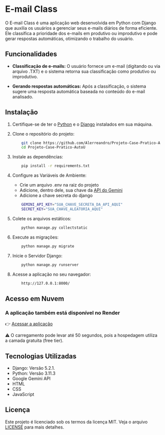 # E-mail Class

O E-mail Class é uma aplicação web desenvolvida em Python com Django que auxilia os usuários a gerenciar seus e-mails diários de forma eficiente. Ele classifica a prioridade dos e-mails em produtivo ou improdutivo e pode gerar respostas automáticas, otimizando o trabalho do usuário.

## Funcionalidades

- **Classificação de e-mails:** O usuário fornece um e-mail (digitando ou via arquivo .TXT) e o sistema retorna sua classificação como produtivo ou improdutivo.
    
- **Gerando respostas automáticas:** Após a classificação, o sistema sugere uma resposta automática baseada no conteúdo do e-mail analisado.

## Instalação

1. Certifique-se de ter o [Python](https://www.python.org/downloads/) e o [Django](https://www.python.org/downloads/) instalados em sua máquina.

2. Clone o repositório do projeto:

    ```bash
        git clone https://github.com/Alerreandro/Projeto-Case-Pratico-AutoU.git
        cd Projeto-Case-Pratico-AutoU
    ```
3. Instale as dependências:
    
    ```bash
        pip install -r requirements.txt
    ```
4. Configure as Variáveis de Ambiente:

    * Crie um arquivo .env na raiz do projeto
    * Adicione, dentro dele, sua chave da [API do Gemini](https://aistudio.google.com/apikey)
    * Adicione a chave secreta do django
    
    ```bash 
        GEMINI_API_KEY="SUA_CHAVE_SECRETA_DA_API_AQUI"
        SECRET_KEY="SUA_CHAVE_ALEATORIA_AQUI"
    ```
5. Colete os arquivos estáticos: 
    ```bash
        python manage.py collectstatic
    ```
6. Execute as migrações:
    ```bash
        python manage.py migrate
    ```
7. Inicie o Servidor Django:

    ```bash
        python manage.py runserver
    ```
8. Acesse a aplicação no seu navegador:

    ```bash
        http://127.0.0.1:8000/
    ```
## Acesso em Nuvem
### A aplicação também está disponível no Render

👉 [Acessar a aplicação](https://projeto-case-pratico-autou-1.onrender.com/)

⚠️ O carregamento pode levar até 50 segundos, pois a hospedagem utiliza a camada gratuita (free tier).
## Tecnologias Utilizadas

 * Django: Versão 5.2.1.
 * Python: Versão 3.11.3
 * Google Gemini API
 * HTML 
 * CSS 
 * JavaScript

## Licença
Este projeto é licenciado sob os termos da licença MIT. Veja o arquivo [LICENSE](./LICENSE) para mais detalhes.
    
